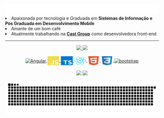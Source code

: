 
 <div align="center">
  <img src="header.svg"  >
</div>


<uls style="margin-bottom: 0">
  <li>Apaixonada por tecnologia e Graduada em <strong>Sistemas de Informação e Pós Graduada em Desenvolvimento Mobile</strong></li>
  <li>Amante de um bom café 
  <li>Atualmente trabalhando na <a href="https://www.castgroup.com.br/"><strong>Cast Group</strong></a> como desenvolvedora front-end</li>
</ul>
<hr>

 <div align="center">
  <a href="https://github.com/Laura-lorrayne">
  <img height="180em" src="https://github-readme-stats.vercel.app/api?username=Laura-lorrayne&show_icons=true&theme=radical&include_all_commits=true&count_private=true"/>
  <img height="180em" src="https://github-readme-stats.vercel.app/api/top-langs/?username=Laura-lorrayne&layout=compact&langs_count=7&theme=radical"/>
</div>
 <div align="center" style="display: inline_block"><br>
  <img align="center" alt="Angular" height="30" width="40" src="https://cdn.jsdelivr.net/gh/devicons/devicon/icons/angularjs/angularjs-original.svg" />      
  <img align="center" alt="Js" height="30" width="40" src="https://raw.githubusercontent.com/devicons/devicon/master/icons/javascript/javascript-plain.svg">
  <img align="center" alt="Ts" height="30" width="40" src="https://raw.githubusercontent.com/devicons/devicon/master/icons/typescript/typescript-plain.svg">
  <img align="center" alt="React" height="30" width="40" src="https://raw.githubusercontent.com/devicons/devicon/master/icons/react/react-original.svg">
  <img align="center" alt="HTML" height="30" width="40" src="https://raw.githubusercontent.com/devicons/devicon/master/icons/html5/html5-original.svg">
  <img align="center" alt="CSS" height="30" width="40" src="https://raw.githubusercontent.com/devicons/devicon/master/icons/css3/css3-original.svg">
  <img align="center" alt="bootstrap" height="30" width="40" src="https://cdn.jsdelivr.net/gh/devicons/devicon/icons/bootstrap/bootstrap-original.svg" />
          
</div>
  <br>
 
 <div align="center"> 
  <a href = "mailto:laura.reis.dev@gmail.com"><img src="https://img.shields.io/badge/-Gmail-%23333?style=for-the-badge&logo=gmail&logoColor=white" target="_blank"></a>
  <a href="https://www.linkedin.com/in/laura-lorrayne-71a044115/" target="_blank"><img src="https://img.shields.io/badge/-LinkedIn-%230077B5?style=for-the-badge&logo=linkedin&logoColor=white" target="_blank"></a> 
 
  ![Snake animation](https://github.com/Laura-lorrayne/laura-lorrayne/blob/output/github-contribution-grid-snake.svg)
 
</div>


